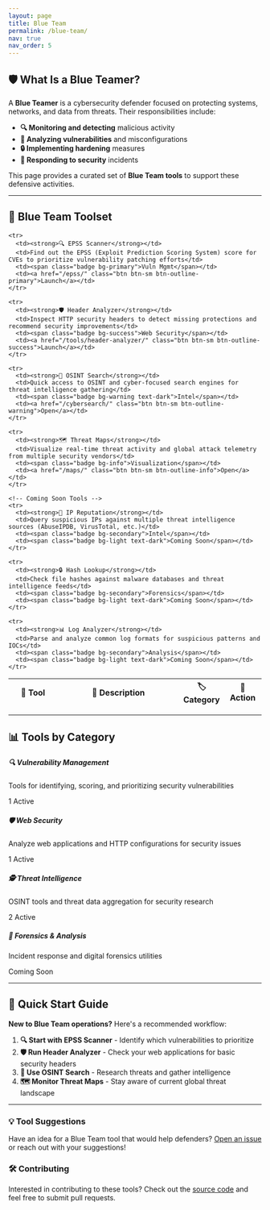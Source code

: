 ```yaml
---
layout: page
title: Blue Team
permalink: /blue-team/
nav: true
nav_order: 5
---
```


<div class="row justify-content-center">
  <div class="col-lg-10">

## 🛡️ What Is a Blue Teamer?

A **Blue Teamer** is a cybersecurity defender focused on protecting systems, networks, and data from threats. Their responsibilities include:

- **🔍 Monitoring and detecting** malicious activity
- **🔎 Analyzing vulnerabilities** and misconfigurations  
- **🔒 Implementing hardening** measures
- **🚨 Responding to security** incidents

This page provides a curated set of **Blue Team tools** to support these defensive activities.

---

## 🔵 Blue Team Toolset

<div class="table-responsive">
<table class="table table-hover" style="margin-top: 1rem;">
  <thead class="table-dark">
    <tr>
      <th style="width: 20%;">🔧 Tool</th>
      <th style="width: 50%;">📝 Description</th>
      <th style="width: 15%;">🏷️ Category</th>
      <th style="width: 15%;">🚀 Action</th>
    </tr>
  </thead>
  <tbody>

    <tr>
      <td><strong>🔍 EPSS Scanner</strong></td>
      <td>Find out the EPSS (Exploit Prediction Scoring System) score for CVEs to prioritize vulnerability patching efforts</td>
      <td><span class="badge bg-primary">Vuln Mgmt</span></td>
      <td><a href="/epss/" class="btn btn-sm btn-outline-primary">Launch</a></td>
    </tr>

    <tr>
      <td><strong>🛡️ Header Analyzer</strong></td>
      <td>Inspect HTTP security headers to detect missing protections and recommend security improvements</td>
      <td><span class="badge bg-success">Web Security</span></td>
      <td><a href="/tools/header-analyzer/" class="btn btn-sm btn-outline-success">Launch</a></td>
    </tr>

    <tr>
      <td><strong>🧭 OSINT Search</strong></td>
      <td>Quick access to OSINT and cyber-focused search engines for threat intelligence gathering</td>
      <td><span class="badge bg-warning text-dark">Intel</span></td>
      <td><a href="/cybersearch/" class="btn btn-sm btn-outline-warning">Open</a></td>
    </tr>

    <tr>
      <td><strong>🗺️ Threat Maps</strong></td>
      <td>Visualize real-time threat activity and global attack telemetry from multiple security vendors</td>
      <td><span class="badge bg-info">Visualization</span></td>
      <td><a href="/maps/" class="btn btn-sm btn-outline-info">Open</a></td>
    </tr>

    <!-- Coming Soon Tools -->
    <tr>
      <td><strong>📡 IP Reputation</strong></td>
      <td>Query suspicious IPs against multiple threat intelligence sources (AbuseIPDB, VirusTotal, etc.)</td>
      <td><span class="badge bg-secondary">Intel</span></td>
      <td><span class="badge bg-light text-dark">Coming Soon</span></td>
    </tr>

    <tr>
      <td><strong>🔒 Hash Lookup</strong></td>
      <td>Check file hashes against malware databases and threat intelligence feeds</td>
      <td><span class="badge bg-secondary">Forensics</span></td>
      <td><span class="badge bg-light text-dark">Coming Soon</span></td>
    </tr>

    <tr>
      <td><strong>📊 Log Analyzer</strong></td>
      <td>Parse and analyze common log formats for suspicious patterns and IOCs</td>
      <td><span class="badge bg-secondary">Analysis</span></td>
      <td><span class="badge bg-light text-dark">Coming Soon</span></td>
    </tr>

  </tbody>
</table>
</div>

---

## 📊 Tools by Category

<div class="row mt-4">
  <div class="col-md-3 mb-3">
    <div class="card h-100">
      <div class="card-body text-center">
        <h5 class="card-title">🔍 Vulnerability Management</h5>
        <p class="card-text">Tools for identifying, scoring, and prioritizing security vulnerabilities</p>
        <span class="badge bg-primary">1 Active</span>
      </div>
    </div>
  </div>
  
  <div class="col-md-3 mb-3">
    <div class="card h-100">
      <div class="card-body text-center">
        <h5 class="card-title">🛡️ Web Security</h5>
        <p class="card-text">Analyze web applications and HTTP configurations for security issues</p>
        <span class="badge bg-success">1 Active</span>
      </div>
    </div>
  </div>
  
  <div class="col-md-3 mb-3">
    <div class="card h-100">
      <div class="card-body text-center">
        <h5 class="card-title">🕵️ Threat Intelligence</h5>
        <p class="card-text">OSINT tools and threat data aggregation for security research</p>
        <span class="badge bg-warning text-dark">2 Active</span>
      </div>
    </div>
  </div>
  
  <div class="col-md-3 mb-3">
    <div class="card h-100">
      <div class="card-body text-center">
        <h5 class="card-title">🔬 Forensics & Analysis</h5>
        <p class="card-text">Incident response and digital forensics utilities</p>
        <span class="badge bg-secondary">Coming Soon</span>
      </div>
    </div>
  </div>
</div>

---

## 🚀 Quick Start Guide

**New to Blue Team operations?** Here's a recommended workflow:
1. **🔍 Start with EPSS Scanner** - Identify which vulnerabilities to prioritize
2. **🛡️ Run Header Analyzer** - Check your web applications for basic security headers
3. **🧭 Use OSINT Search** - Research threats and gather intelligence
4. **🗺️ Monitor Threat Maps** - Stay aware of current global threat landscape

---

### 💡 Tool Suggestions

Have an idea for a Blue Team tool that would help defenders? [Open an issue](https://github.com/DJBsec/djbsec.github.io/issues) or reach out with your suggestions!

### 🛠️ Contributing

Interested in contributing to these tools? Check out the [source code](https://github.com/DJBsec/djbsec.github.io) and feel free to submit pull requests.

  </div>
</div>